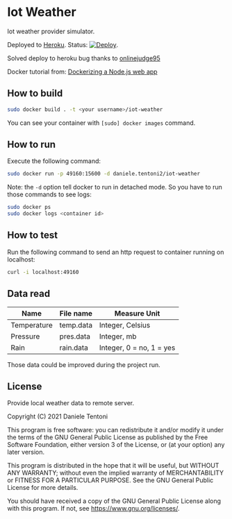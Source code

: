 # Iot Weather

Iot weather provider simulator.

Deployed to [Heroku](https://iot-weather-simulator.herokuapp.com/). Status: [![Deploy](https://github.com/Weather-Forecast-Aggregator/iot-weather/actions/workflows/deploy.yml/badge.svg?branch=main)](https://github.com/Weather-Forecast-Aggregator/iot-weather/actions/workflows/deploy.yml).

Solved deploy to heroku bug thanks to [onlinejudge95](https://github.com/AkhileshNS/heroku-deploy/issues/92#issuecomment-841797339)

Docker tutorial from: [Dockerizing a Node.js web app](https://nodejs.org/en/docs/guides/nodejs-docker-webapp/)

## How to build

```sh
sudo docker build . -t <your username>/iot-weather
```

You can see your container with `[sudo] docker images` command.

## How to run

Execute the following command:

```sh
sudo docker run -p 49160:15600 -d daniele.tentoni2/iot-weather
```

Note: the `-d` option tell docker to run in detached mode. So you have to run those commands to see logs:

```sh
sudo docker ps
sudo docker logs <container id>
```

## How to test

Run the following command to send an http request to container running on localhost:

```sh
curl -i localhost:49160
```

## Data read

| Name        | File name | Measure Unit             |
| ----------- | --------- | ------------------------ |
| Temperature | temp.data | Integer, Celsius         |
| Pressure    | pres.data | Integer, mb              |
| Rain        | rain.data | Integer, 0 = no, 1 = yes |

Those data could be improved during the project run.

## License

Provide local weather data to remote server.

Copyright (C) 2021 Daniele Tentoni

This program is free software: you can redistribute it and/or modify
it under the terms of the GNU General Public License as published by
the Free Software Foundation, either version 3 of the License, or
(at your option) any later version.

This program is distributed in the hope that it will be useful,
but WITHOUT ANY WARRANTY; without even the implied warranty of
MERCHANTABILITY or FITNESS FOR A PARTICULAR PURPOSE. See the
GNU General Public License for more details.

You should have received a copy of the GNU General Public License
along with this program. If not, see <https://www.gnu.org/licenses/>.
